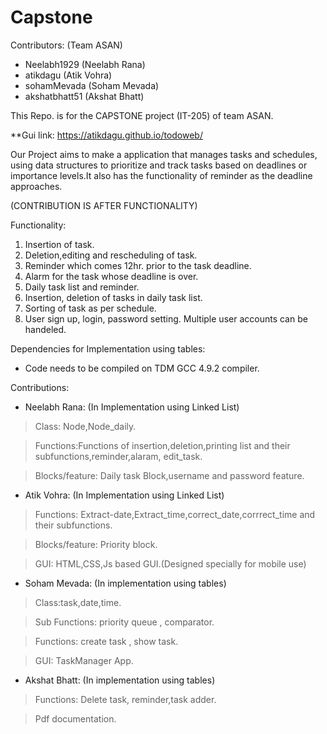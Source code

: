 # Capstone

Contributors:
(Team ASAN)
* Neelabh1929 (Neelabh Rana)
* atikdagu (Atik Vohra)
* sohamMevada (Soham Mevada)
* akshatbhatt51 (Akshat Bhatt)

This Repo. is for the CAPSTONE project (IT-205) of team ASAN.

**Gui link: https://atikdagu.github.io/todoweb/

Our Project aims to make a application that manages tasks and schedules, using data structures to
prioritize and track tasks based on deadlines or importance levels.It also has the functionality of reminder as the deadline approaches.


(CONTRIBUTION IS AFTER FUNCTIONALITY)

Functionality:

1. Insertion of task. 
2. Deletion,editing and rescheduling of task.
3. Reminder which comes 12hr. prior to the task deadline.
4. Alarm for the task whose deadline is over.
5. Daily task list and reminder.
6. Insertion, deletion of tasks in daily task list.
7. Sorting of task as per schedule.
8. User sign up, login, password setting. Multiple user accounts can be handeled. 

Dependencies for Implementation using tables:
* Code needs to be compiled on TDM GCC 4.9.2 compiler.

Contributions:

* Neelabh Rana:
(In Implementation using Linked List)
>Class: Node,Node_daily.

>Functions:Functions of insertion,deletion,printing list and their subfunctions,reminder,alaram,
 edit_task.

>Blocks/feature: Daily task Block,username and password feature.

* Atik Vohra:
(In Implementation using Linked List)
>Functions: Extract-date,Extract_time,correct_date,corrrect_time and their subfunctions.

>Blocks/feature: Priority block.

>GUI: HTML,CSS,Js based GUI.(Designed specially for mobile use)

* Soham Mevada:
(In implementation using tables)
>Class:task,date,time.

>Sub Functions: priority queue , comparator.

>Functions: create task , show task.

>GUI: TaskManager App.

* Akshat Bhatt:
(In implementation using tables)
>Functions: Delete task, reminder,task adder.

>Pdf documentation.

